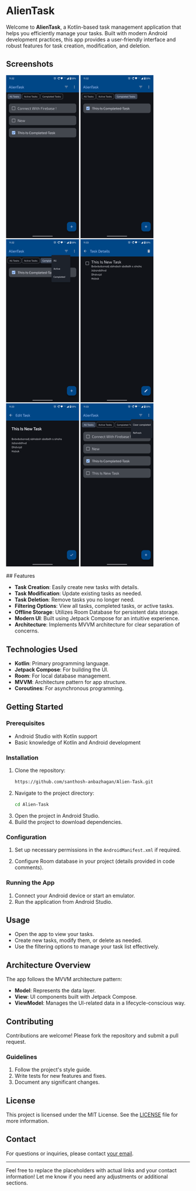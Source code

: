 # AlienTask

Welcome to **AlienTask**, a Kotlin-based task management application that helps you efficiently manage your tasks. Built with modern Android development practices, this app provides a user-friendly interface and robust features for task creation, modification, and deletion.

## Screenshots
<p float="center">
      <img width="200" src="https://github.com/santhosh-anbazhagan/Alien-Task/blob/master/app/src/main/java/com/alienspace/alientask/samples/AlienTask-1.png">
   <img width="200" src="https://github.com/santhosh-anbazhagan/Alien-Task/blob/master/app/src/main/java/com/alienspace/alientask/samples/AlienTask-2.png">
   <img width="200" src="https://github.com/santhosh-anbazhagan/Alien-Task/blob/master/app/src/main/java/com/alienspace/alientask/samples/AlienTask-3.png">
   <img width="200" src="https://github.com/santhosh-anbazhagan/Alien-Task/blob/master/app/src/main/java/com/alienspace/alientask/samples/AlienTask-4.png">
   <img width="200" src="https://github.com/santhosh-anbazhagan/Alien-Task/blob/master/app/src/main/java/com/alienspace/alientask/samples/AlienTask-5.png">
   <img width="200" src="https://github.com/santhosh-anbazhagan/Alien-Task/blob/master/app/src/main/java/com/alienspace/alientask/samples/AlienTask-6.png">
</p>
## Features

- **Task Creation**: Easily create new tasks with details.
- **Task Modification**: Update existing tasks as needed.
- **Task Deletion**: Remove tasks you no longer need.
- **Filtering Options**: View all tasks, completed tasks, or active tasks.
- **Offline Storage**: Utilizes Room Database for persistent data storage.
- **Modern UI**: Built using Jetpack Compose for an intuitive experience.
- **Architecture**: Implements MVVM architecture for clear separation of concerns.

## Technologies Used

- **Kotlin**: Primary programming language.
- **Jetpack Compose**: For building the UI.
- **Room**: For local database management.
- **MVVM**: Architecture pattern for app structure.
- **Coroutines**: For asynchronous programming.

## Getting Started

### Prerequisites

- Android Studio with Kotlin support
- Basic knowledge of Kotlin and Android development

### Installation

1. Clone the repository:
   ```bash
   https://github.com/santhosh-anbazhagan/Alien-Task.git
   ```
2. Navigate to the project directory:
   ```bash
   cd Alien-Task
   ```
3. Open the project in Android Studio.
4. Build the project to download dependencies.

### Configuration

1. Set up necessary permissions in the `AndroidManifest.xml` if required.

2. Configure Room database in your project (details provided in code comments).

### Running the App

1. Connect your Android device or start an emulator.
2. Run the application from Android Studio.

## Usage

- Open the app to view your tasks.
- Create new tasks, modify them, or delete as needed.
- Use the filtering options to manage your task list effectively.

## Architecture Overview

The app follows the MVVM architecture pattern:

- **Model**: Represents the data layer.
- **View**: UI components built with Jetpack Compose.
- **ViewModel**: Manages the UI-related data in a lifecycle-conscious way.

## Contributing

Contributions are welcome! Please fork the repository and submit a pull request.

### Guidelines

1. Follow the project's style guide.
2. Write tests for new features and fixes.
3. Document any significant changes.

## License

This project is licensed under the MIT License. See the [LICENSE](LICENSE) file for more information.

## Contact

For questions or inquiries, please contact [your email](mailto:your.email@example.com).

---

Feel free to replace the placeholders with actual links and your contact information! Let me know if you need any adjustments or additional sections.
